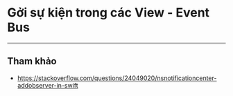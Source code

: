 # Gởi sự kiện trong các View - Event Bus

---

## Tham khảo

- <https://stackoverflow.com/questions/24049020/nsnotificationcenter-addobserver-in-swift>
